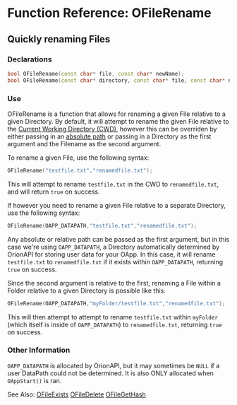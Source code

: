 # Function Reference: OFileRename
## Quickly renaming Files

### Declarations
```cpp
bool OFileRename(const char* file, const char* newName);
bool OFileRename(const char* directory, const char* file, const char* newName);
```
### Use
OFileRename is a function that allows for renaming a given File relative to a given Directory.
By default, it will attempt to rename the given File relative to the [Current Working Directory (CWD)](https://en.wikipedia.org/wiki/Working_directory),
however this can be overriden by either passing in an [absolute path](https://www.lifewire.com/absolute-and-relative-paths-3466467)
or passing in a Directory as the first argument and the Filename as the second argument.

To rename a given File, use the following syntax:
```cpp
OFileRename("testfile.txt","renamedfile.txt");
```
This will attempt to rename `testfile.txt` in the CWD to `renamedfile.txt`, and will return `true` on success.

If however you need to rename a given File relative to a separate Directory, use the following syntax:
```cpp
OFileRename(OAPP_DATAPATH,"testfile.txt","renamedfile.txt");
```
Any absolute or relative path can be passed as the first argument, but in this case we're using `OAPP_DATAPATH`, a Directory automatically determined by OrionAPI for storing user data for your OApp.
In this case, it will rename `testfile.txt` to `renamedfile.txt` if it exists within `OAPP_DATAPATH`, returning `true` on success.

Since the second argument is relative to the first, renaming a File within a Folder relative to a given Directory is possible like this:
```cpp
OFileRename(OAPP_DATAPATH,"myFolder/testfile.txt","renamedfile.txt");
```
This will then attempt to attempt to rename `testfile.txt` within `myFolder` (which itself is inside of `OAPP_DATAPATH`) to `renamedfile.txt`, returning `true` on success.

### Other Information
`OAPP_DATAPATH` is allocated by OrionAPI, but it may sometimes be `NULL` if a user DataPath could not be determined. It is also ONLY allocated when `OAppStart()` is ran.

See Also:
[OFileExists](https://github.com/RosettaHS/OrionAPI/blob/main/docs/Function%20Reference/OFileExists.md)
[OFileDelete](https://github.com/RosettaHS/OrionAPI/blob/main/docs/Function%20Reference/OFileDelete.md)
[OFileGetHash](https://github.com/RosettaHS/OrionAPI/blob/main/docs/Function%20Reference/OFileGetHash.md)